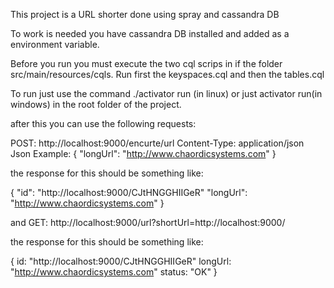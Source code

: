 This project is a URL shorter done using spray and cassandra DB

To work is needed you have cassandra DB installed and added as a environment variable.

Before you run you must execute the two cql scrips in if the folder src/main/resources/cqls.
Run first the keyspaces.cql and then the tables.cql

To run just use the command ./activator run (in linux) or just activator run(in windows) in the root folder of the
project.


after this you can use the following requests:

POST: http://localhost:9000/encurte/url
Content-Type: application/json
Json Example:
{
  "longUrl": "http://www.chaordicsystems.com"
}

the response for this should be something like:

{
  "id": "http://localhost:9000/CJtHNGGHIIGeR"
  "longUrl": "http://www.chaordicsystems.com"
}

and
GET: http://localhost:9000/url?shortUrl=http://localhost:9000/

the response for this should be something like:

{
  id: "http://localhost:9000/CJtHNGGHIIGeR"
  longUrl: "http://www.chaordicsystems.com"
  status: "OK"
}